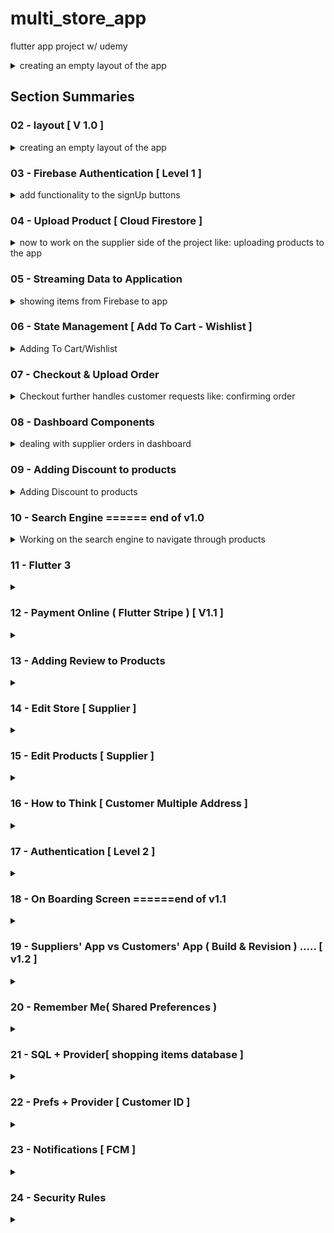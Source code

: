# multi_store_app

 flutter app project w/ udemy

<details>
<summary>creating an empty layout of the app</summary>
</details>

## Section Summaries

### 02 - layout [ V 1.0 ]

<details>
<summary>creating an empty layout of the app</summary>
 creating an empty layout of the app

|![readme-material\section-2_img-1](https://i.ibb.co/Nx9Y4Pb/section-2-img-1.png)|![readme-material\section-2_img-2](https://i.ibb.co/FYqCvcV\section-2_img-2.png)|![readme-material\section-2_img-3.png](https://i.ibb.co/kyvZz61/section-2-img-3.png)|
|--|--|--|
</details>

### 03 - Firebase Authentication [ Level 1 ]

<details>
<summary>add functionality to the signUp buttons</summary>
 we will add functionality for the sign up buttons

![image](readme-material\section-3_img-1.png)

#### ⇒ it will consist of a sign Up page

| ![image](readme-material\section-3_img-2.png) | ![image](readme-material\section-3_img-3.png) | ![image](readme-material\section-3_img-4.png) | ![image](readme-material\section-3_img-5.png) | ![image](readme-material\section-3_img-6.png) |
|--|--|--|--|--|

- the sign up page will take the inputs of the given fields including the image
- it will also have the functionality to hide a password
- it will return any errors using the bottom yellow popup bar

#### It will also support a firebase connection

| ![image](readme-material\section-3_img-7.png)|![image](readme-material\section-3_img-8.png)| ![image](readme-material\section-3_img-9.png)|
|--|--|--|

- this is due to the project containing a large amount of data,
- firebase will:
  - authenticate customers, &
  - store their data in a database, including their images

#### ⇒ we will also hold the ability to login into an existing account and switch b/w the login & signup pages

| ![image](readme-material\section-3_img-10.png)|![image](readme-material\section-3_img-11.png)| ![image](readme-material\section-3_img-12.png)|![image](readme-material\section-3_img-13.png)|
|--|--|--|--|

#### ⇒ Same for suppliers

| supplier sign up ![image](readme-material\section-3_img-14.png)| Store data for supplier![image](readme-material\section-3_img-15.png)|supplier login ![image](readme-material\section-3_img-16.png)|
|--|--|--|

#### ⇒ now within the login

| ![image](readme-material\section-3_img-17.png)|![image](readme-material\section-3_img-18.png)|![image](readme-material\section-3_img-19.png)|![image](readme-material\section-3_img-20.png)|
|--|--|--|--|

#### ⇒ Now finally for guest

| ![image](readme-material\section-3_img-21.png)| ![image](readme-material\section-3_img-22.png)|
|--|--|
</details>

### 04 - Upload Product [ Cloud Firestore ]

<details>
<summary>now to work on the supplier side of the project like: uploading products to the app</summary>

we will now work in the supplier side of the project,
like uploading products to the app

| ![image](readme-material\section-4_img-1.png)|![image](readme-material\section-4_img-2.png)| ![image](readme-material\section-4_img-3.png)|
|--|--|--|
|![image](readme-material\section-4_img-4.png)|![image](readme-material\section-4_img-5.png)|![image](readme-material\section-4_img-6.png)|

> **✏️NOTE:**
>
> we can pick multiple Images

the design of upload section is similar to that of signup page

- as it contains textfields which require regex to validate input,
- and also an image picker,

|![image](readme-material\section-4_img-7.png)|![image](readme-material\section-4_img-8.png)|
|-|-|

we also work on stores for the suppliers
|![image](readme-material\section-4_img-9.png)|![image](readme-material\section-4_img-10.png)|
|-|-|

</details>

### 05 - Streaming Data to Application

<details>
<summary>showing items from Firebase to app</summary>

 ![image](readme-material\section-5_img-1.png)

clicking on buttons gives:
|![image](readme-material\section-5_img-2.png)|![image](readme-material\section-5_img-3.png)|
|-|-|

|stores section|inside each store:|on clicking each product|more pictures upon clicking the main picture|
|-|-|-|-|
| ![image](readme-material\section-5_img-4.png)|![image](readme-material\section-5_img-5.png)| ![image](readme-material\section-5_img-6.png)| ![image](readme-material\section-5_img-7.png)|
</details>

### 06 - State Management [ Add To Cart - Wishlist ]

<details>
<summary>Adding To Cart/Wishlist</summary>

in this section:

#### 1 - Adding to wishlist

|![image](readme-material\section-6_img-1.png)|![image](readme-material\section-6_img-2.png)|
|-|-|

#### 2 - adding to cart

|![image](readme-material\section-6_img-3.png)|![image](readme-material\section-6_img-4.png)|
|-|-|

can increment items in cart

![image](readme-material\section-6_img-5.png)

delete items from cart

![image](readme-material\section-6_img-6.png)

clear cart w/ the button above

![image](readme-material\section-6_img-7.png)

add to cart from product_details page

![image](readme-material\section-6_img-8.png)

by clicking the 'added to cart' button snackbar appears

![image](readme-material\section-6_img-9.png)

incrementing stops after reaching max items in stock
and math done for total price of all items

|![image](readme-material\section-6_img-10.png)| ![image](readme-material\section-6_img-11.png)|
|-|-|

</details>

### 07 - Checkout & Upload Order

<details>
<summary>Checkout further handles customer requests like: confirming order</summary>

|The checkout button is now functioning|upon clicking the checkout button: |upon clicking the confirm order: |upon confirming order: |
|-|-|-|-|
|![image](readme-material\section-7_img-1.png)|![image](readme-material\section-7_img-2.png)|![image](readme-material\section-7_img-3.png)|![image](readme-material\section-7_img-4.png)|
||we land on placeOrder phone and address not present for now|different price generated because of shipping cost (for now payment method will be cash only)|cart is cleared and the the order is placed in the Order page in profile|

|the orders page has cards which contain confirmation of review and delivery status|this one has status: **preparing**|
|-|-|
|![image](readme-material\section-7_img-5.png)|![image](readme-material\section-7_img-6.png)|
</details>

### 08 - Dashboard Components

<details>
<summary> dealing with supplier orders in dashboard</summary>

|clicking orders tab|clicking on an order |declaring as delivered|brings it to delivered tab|each order shows customer info.|
|-|-|-|-|-|
|![dashboard-orders](readme-material\section-8_img-1.png)|![selecting-order-as-supplier](readme-material\section-8_img-2.png)|![alt text](readme-material\section-8_img-3.png)|![alt text](readme-material\section-8_img-4.png)|![alt text](readme-material\section-8_img-5.png)|

|statics screen|shows statistics|Balance screen|shows balance|
|-|-|-|-|
|![alt text](readme-material\section-8_img-6.png)|![alt text](readme-material\section-8_img-7.png)|![alt text](readme-material\section-8_img-8.png)|![alt text](readme-material\section-8_img-9.png)|

</details>

### 09 - Adding Discount to products

<details>
<summary> Adding Discount to products</summary>

|New field for input| Taking Input|
|-|-|
|![section-9_img-1](readme-material\section-9_img-1.png)|![section-9_img-2.png](readme-material\section-9_img-2.png)|
||This textfield takes in a number b/w 1-100 and gives a % discount accordingly,|
||here the discount will be 14% |

|showcase in home screen|changed price|discount price instead of actual price|
|-|-|-|
|![alt text](readme-material\section-9_img-3.png)|![alt text](readme-material\section-9_img-4.png)|![alt text](readme-material\section-9_img-5.png)|





</details>

### 10 - Search Engine ====== end of v1.0

<details>
<summary> Working on the search engine to navigate through products</summary>

|by clicking the search bar|Empty prompt screen|Results in search bar correspond to prompt|result for 'ja', 'je', 'phone' |
|-|-|-|-|
|![alt text](readme-material/section-10_img-1.png)|![alt text](readme-material/section-10_img-2.png)|![alt text](readme-material/section-10_img-3.png)|![alt text](readme-material/section-10_img-4.png)|
|we are sent to a page that showcases all the results matching the prompt|| E.g: 's' shows all results with the letter 's' in their name|gives results such as 'ja'cket, 'je'ans, and various products with 'phone in their name |
</details>

### 11 - Flutter 3

<details>
<summary> </summary>

- 001 Migration to Flutter 3

</details>

### 12 - Payment Online ( Flutter Stripe ) [ V1.1 ]

<details>
<summary> </summary>

- 001 Install Stripe to Application
- 002 Payment Sheet
- 003 Passing Total Payment value

</details>

### 13 - Adding Review to Products

<details>
<summary> </summary>

- 001 Rate & Comment
- 002 Uploading Review
- 003 Streaming Reviews into Product Details
- 004 Review Model [unsolved challenge]

</details>

### 14 - Edit Store [ Supplier ]

<details>
<summary> </summary>

- 001 Replace Store logo
- 002 Replace Cover Image & edit store info
- 003 Save Changes p1
- 004 Save Changes p2

</details>

### 15 - Edit Products [ Supplier ]

<details>
<summary> </summary>

- 001 Current Images & Categories
- 002 Edit Images & Categories
- 003 Current Item Data
- 004 Save Changes [ unsolved Challenge]
- 005 Delete Product

</details>

### 16 - How to Think [ Customer Multiple Address ]

<details>
<summary> </summary>

- 001 Adding Multiple Addresses Challenge [ Solved ]
- 002 Add New Address p1 [ Form ]
- 003 Add New Address p2 [ Country Picker ]
- 004 Add New Address p3 [ Upload Data ]
- 005 Address Book p1 [ Streaming Data ]
- 006 Address Book p2 [ Set As Default ]
- 007 Pass Default Address to Place Order
- 008 Check If Address Book is empty !
- 009 Pass Data to Payment Screen
- 010 Update Customer Profile
- 011 Processing & Delete Address

</details>

### 17 - Authentication [ Level 2 ]
<details>
<summary> </summary>

- 001 Send Email Verification
- 002 Check Email Verification
- 003 Re-Send Email Verification
- 004 Firebase Auth User Data
- 005 Refactor Authentication Methods
- 006 Forgot Password
- 007 Change Password p1 [ Old Password Validation ]
- 008 Change Password p2 [ Strong Password Validation ]
- 009 Change Password p3 [ Set New Password ]
- 010 Layout Changes [ UI & UX Promise ]
- 011 Google Sign in [ install & necessary implementation]
- 012 Google Sign in [ Sign In & Upload Data ]
- 013 Google Sign in [ User Document Existing]
- 014 Google Sign in [ Listen to Current User ]

</details>

### 18 - On Boarding Screen ======end of v1.1

<details>
<summary> </summary>

- 001 You Will Love This Section
- 002 Skip Button
- 003 Skip On Timer
- 004 Offer.watches [ sub-collection ]
- 005 Offer.shoes [ main collection ]
- 006 Offer.sale [ discount ]
- 007 Random Offer
- 008 Navigator Switch
- 009 Positioned Widgets
- 010 Animated Container
- 011 Animated Opacity

</details>

### 19 - Suppliers' App vs Customers' App ( Build & Revision ) ..... [ v1.2 ]

<details>
<summary> </summary>

- 001 Create Two Apps
- 002 Copy Files ( Suppliers' App )
- 003 Run On Android
- 004 Run On iOs
- 005 Login As A Supplier
- 006 Copy Files & Android Build ( Customers' App )
- 007 Run On iOs
- 008 Login As A Customer
- 009 CustSupp Login ( half solved challenge)

</details>

### 20 - Remember Me( Shared Preferences )

<details>
<summary> </summary>

- 001 Shared Preferences [ counter example ]
- 002 Set & Get Supplier Id
- 003 Current User [ Supplier Id ]
- 004 Set & Get Customer Id
- 005 Current User [ Customer Id ]
- 006 Remember Me

</details>

### 21 - SQL + Provider[ shopping items database ]

<details>
<summary> </summary>

- 001 Flutter + SQL [ shopping items ]
- 002 Create Databse [ Notes App ]
- 003 Insert & rawInsert
- 004 Retrieve Data
- 005 Update & rawUpdate
- 006 Delete & rawDelete
- 007 Delete All Items
- 008 Upgrade Database ( ADD COLUMN )
- 009 Upgrade Database ( Todos Table )
- 010 Batch
- 010 sql-notes.zip
- 011 SQL + Provider [ Revision ]
- 012 Update the State [ Consumer ]
- 013 SQL + Provider [ Add Item ]
- 014 Existing in Database
- 015 SQL + Provider [ Load Notes ]
- 016 SQL + Provider [ delete & update ]
- 017 SQL + Provider [ clear items ]
- 017 sql-provider.zip
- 018 APPLY TO APP [ SHOPPING ITEMS ]
- [018 SQL-Tutorial-Full-Database-Course-for-Beginners-freeCodeCamp-.url](https://www.youtube.com/watch?v=HXV3zeQKqGY&t=6618s)

</details>

### 22 - Prefs + Provider [ Customer ID ]

<details>
<summary> </summary>

- 001 Prefs - Provider p1 [ Revision ]
- 002 Prefs - Provider p2 [ Extract Methods ]
- 003 Prefs - Provider p3 [ Notify Listeners ]
- 004 Prefs - Provider p4 [ Track customer ID ]

</details>

### 23 - Notifications [ FCM ]

<details>
<summary> </summary>

- 001 Notifications - Summary
- 002 Android Emulator Requirements
- 003 FCM library
- 004 Test Message ( Background & Terminated )
- 005 Background Messages Handler
- 006 Foreground Messages
- 007 Notification Channels ( Overview )
- 008 Create Notification Channel
- 009 Display Notification ( Heads-up Notifications )
- 010 Customers App ( Revision )
- 011 FollowUnfollow ( Save To Database )
- 012 Test Message ( Target a Topic )
- 013 Test Message ( send to token )
- 014 Handling Interactions

</details>

### 24 - Security Rules

<details>
<summary> </summary>

- 001 FireStore [ Security Rules ]
- 002 Getting Started With Security Rules ( Customers Collection )
- 003 Rules ( subCollection )
- 004 Rules ( Suppliers Collection )
- 005 Rules ( Functions )
- 006 Rules ( Products - get method )
- 007 Rules ( Products - delete document )
- 008 Rules ( Reviews - exists method )
- 009 Rules ( Orders Collection )
- 010 Rules ( update - transactions )
- 011 Rules ( Admins )
- 012 Rules ( format Rules into functions )
- 013 Rules ( Test on App )
- 014 One More Step to Secure Data

</details>

[//]: <> (This is also a comment.)
[//]: <> (https://stackoverflow.com/questions/51287097/how-do-you-delete-lines-with-certain-keywords-in-vscode)
[//]: <> (https://stackoverflow.com/questions/4823468/comments-in-markdown)
[//]: <> (https://stackoverflow.com/questions/33648152/regex-match-numbers-greater-or-equal-than-20-by-increments-of-5-range-20-to-99)
